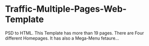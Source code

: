 # Traffic-Multiple-Pages-Web-Template
PSD to HTML. This Template has more than 19 pages. There are Four different Homepages. It has also a Mega-Menu fetaure...
